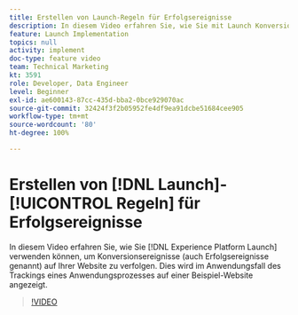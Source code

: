 ```yaml
---
title: Erstellen von Launch-Regeln für Erfolgsereignisse
description: In diesem Video erfahren Sie, wie Sie mit Launch Konversionsereignisse (auch Erfolgsereignisse genannt) auf Ihrer Website verfolgen können. Dies wird im Anwendungsfall des Trackings eines Anwendungsprozesses auf einer Beispiel-Website angezeigt.
feature: Launch Implementation
topics: null
activity: implement
doc-type: feature video
team: Technical Marketing
kt: 3591
role: Developer, Data Engineer
level: Beginner
exl-id: ae600143-87cc-435d-bba2-0bce929070ac
source-git-commit: 32424f3f2b05952fe4df9ea91dcbe51684cee905
workflow-type: tm+mt
source-wordcount: '80'
ht-degree: 100%

---
```


# Erstellen von [!DNL Launch]-[!UICONTROL Regeln] für Erfolgsereignisse

In diesem Video erfahren Sie, wie Sie [!DNL Experience Platform Launch] verwenden können, um Konversionsereignisse (auch Erfolgsereignisse genannt) auf Ihrer Website zu verfolgen. Dies wird im Anwendungsfall des Trackings eines Anwendungsprozesses auf einer Beispiel-Website angezeigt.

>[!VIDEO](https://video.tv.adobe.com/v/28778/?quality=12)
